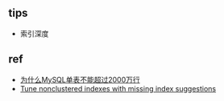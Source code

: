 
## tips
+ 索引深度

## ref
+ [为什么MySQL单表不能超过2000万行](https://bbs.huaweicloud.com/blogs/399181?utm_source=zhihu&utm_medium=bbs-ex&utm_campaign=other&utm_content=content)
+ [Tune nonclustered indexes with missing index suggestions](https://learn.microsoft.com/en-us/sql/relational-databases/indexes/tune-nonclustered-missing-index-suggestions?view=sql-server-ver16)